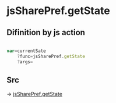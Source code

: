 # jsSharePref.getState

## Difinition by js action

```js.js

var=currentSate
	?func=jsSharePref.getState
	?args=

```

## Src

-> [jsSharePref.getState](https://github.com/puutaro/CommandClick/blob/master/app/src/main/java/com/puutaro/commandclick/fragment_lib/terminal_fragment/js_interface/system/JsSharePref.kt#L29)



